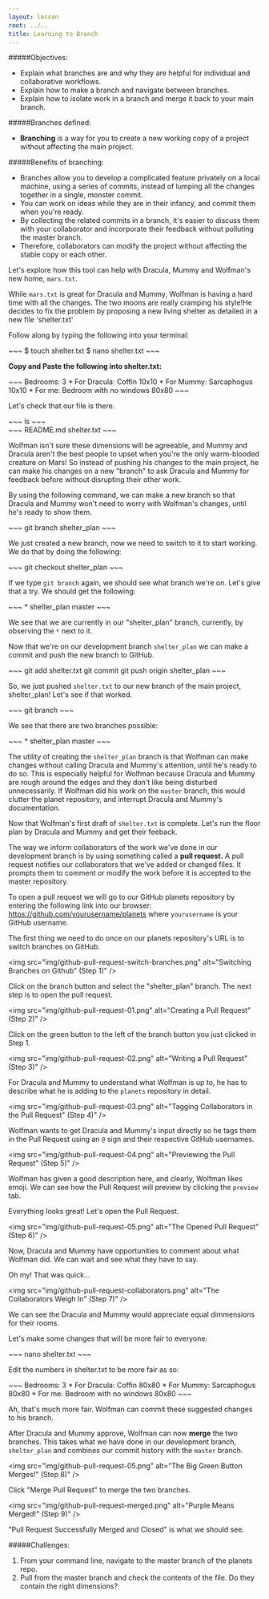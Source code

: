 ```yaml
---
layout: lesson
root: ../..
title: Learning to Branch
---
```


#####Objectives:
*	Explain what branches are and why they are helpful for individual and collaborative workflows.
*	Explain how to make a branch and navigate between branches.
*	Explain how to isolate work in a branch and merge it back to your main branch.


#####Branches defined: 

* **Branching** is a way for you to create a new working copy of a project without affecting the main project.

#####Benefits of branching:

* Branches allow you to develop a complicated feature privately on a local machine, using a series of commits, instead of lumping all the changes together in a single, monster commit.
* You can work on ideas while they are in their infancy, and commit them when you're ready.
* By collecting the related commits in a branch, it's easier to discuss them with your collaborator and incorporate their feedback without polluting the master branch. 
* Therefore, collaborators can modify the project without affecting the stable copy or each other.

Let's explore how this tool can help with Dracula, Mummy and Wolfman's new home, `mars.txt`.

While `mars.txt` is great for Dracula and Mummy, Wolfman is having a hard time with all the changes. The two moons are really cramping his style!He decides to fix the problem by proposing a new living shelter as detailed in a new file 'shelter.txt'

Follow along by typing the following into your terminal: 

<div class="in" markdown="1">
~~~
$ touch shelter.txt
$ nano shelter.txt
~~~
</div>

**Copy and Paste the following into shelter.txt:**

<div class="in" markdown="1">
~~~
Bedrooms:
3
* For Dracula: Coffin 10x10
* For Mummy: Sarcaphogus 10x10 
* For me: Bedroom with no windows 80x80
~~~
</div>

Let's check that our file is there.

<div class="in" markdown="1">
~~~
ls
~~~
</div>

<div class="out" markdown="1">
~~~
README.md shelter.txt
~~~
</div>

Wolfman isn't sure these dimensions will be agreeable, and Mummy and Dracula aren't the best people to upset when you're the only warm-blooded creature on Mars! So instead of pushing his changes to the main project, he can make his changes on a new "branch" to ask Dracula and Mummy for feedback before without disrupting their other work.

By using the following command, we can make a new branch so that Dracula and Mummy won't need to worry with Wolfman's changes, until he's ready to show them.

<div class="in" markdown="1">
~~~
git branch shelter_plan
~~~
</div>

We just created a new branch, now we need to switch to it to start working. We do that by doing the following:

<div class="in" markdown="1">
~~~
git checkout shelter_plan
~~~
</div>

If we type `git branch` again, we should see what branch we're on. Let's give that a try. We should get the following:

<div class="out" markdown="1">
~~~
* shelter_plan
  master
~~~
 </div>

We see that we are currently in our "shelter_plan" branch, currently, by observing the `*` next to it. 

Now that we're on our development branch `shelter_plan` we can make a commit and push the new branch to GitHub.

<div class="in" markdown="1">
~~~
git add shelter.txt
git commit 
git push origin shelter_plan
~~~
</div>

So, we just pushed `shelter.txt` to our new branch of the main project, shelter_plan! Let's see if that worked.

<div class="in" markdown="1">
~~~
git branch
~~~
</div>

We see that there are two branches possible:

<div class="out" markdown="1">
~~~
* shelter_plan
  master
~~~
</div>

The utility of creating the `shelter_plan` branch is that Wolfman can make changes without calling Dracula and Mummy's attention, until he's ready to do so. This is especially helpful for Wolfman because Dracula and Mummy are rough around the edges and they don't like being disturbed unnecessarily. If Wolfman did his work on the `master` branch, this would clutter the planet repository, and interrupt Dracula and Mummy's documentation.

Now that Wolfman's first draft of `shelter.txt` is complete. Let's run the floor plan by Dracula and Mummy and get their feeback.

The way we inform collaborators of the work we've done in our development branch is by using something called a **pull request.** A pull request notifies our collaborators that we've added or changed files. It prompts them to comment or modify the work before it is accepted to the master repository.

To open a pull request we will go to our GitHub planets repository by entering the following link into our browser: https://github.com/yourusername/planets where `yourusername` is your GitHub username.

The first thing we need to do once on our planets repository's URL is to switch branches on GitHub. 

<img src="img/github-pull-request-switch-branches.png" alt="Switching Branches on Github" (Step 1)" />

Click on the branch button and select the "shelter_plan" branch. The next step is to open the pull request. 

<img src="img/github-pull-request-01.png" alt="Creating a Pull Request" (Step 2)" />

Click on the green button to the left of the branch button you just clicked in Step 1.

<img src="img/github-pull-request-02.png" alt="Writing a Pull Request" (Step 3)" />

For Dracula and Mummy to understand what Wolfman is up to, he has to describe what he is adding to the `planets` repository in detail. 

<img src="img/github-pull-request-03.png" alt="Tagging Collaborators in the Pull Request" (Step 4)" />

Wolfman wants to get Dracula and Mummy's input directly so he tags them in the Pull Request using an `@` sign and their respective GitHub usernames. 

<img src="img/github-pull-request-04.png" alt="Previewing the Pull Request" (Step 5)" />

Wolfman has given a good description here, and clearly, Wolfman likes emoji. We can see how the Pull Request will preview by clicking the `preview` tab.

Everything looks great! Let's open the Pull Request.

<img src="img/github-pull-request-05.png" alt="The Opened Pull Request" (Step 6)" />

Now, Dracula and Mummy have opportunities to comment about what Wolfman did. We can wait and see what they have to say.

Oh my! That was quick...

<img src="img/github-pull-request-collaborators.png" alt="The Collaborators Weigh In" (Step 7)" />

We can see the Dracula and Mummy would appreciate equal dimmensions for their rooms. 

Let's make some changes that will be more fair to everyone:

<div class="in" markdown="1">
~~~
nano shelter.txt
~~~
</div>

Edit the numbers in shelter.txt to be more fair as so:

<div class="in" markdown="1">
~~~
Bedrooms:
3
* For Dracula: Coffin 80x80
* For Mummy: Sarcaphogus 80x80 
* For me: Bedroom with no windows 80x80
~~~
</div>

Ah, that's much more fair. Wolfman can commit these suggested changes to his branch. 

After Dracula and Mummy approve, Wolfman can now **merge** the two branches. This takes what we have done in our development branch, `shelter_plan` and combines our commit history with the `master` branch. 

<img src="img/github-pull-request-05.png" alt="The Big Green Button Merges!" (Step 8)" />

Click "Merge Pull Request" to merge the two branches.

<img src="img/github-pull-request-merged.png" alt="Purple Means Merged!" (Step 9)" />

"Pull Request Successfully Merged and Closed" is what we should see.

#####Challenges:

1. From your command line, navigate to the master branch of the planets repo.
2. Pull from the master branch and check the contents of the file. Do they contain the right dimensions?

 

